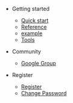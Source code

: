 <!-- _navbar.md -->

* Getting started

  * [Quick start](quickstart.md)
  * [Reference](language.md)
  * [example](example.md)
  * [Tools](tools.md)

* Community

  * [Google Group](https://groups.google.com/u/2/g/bustake)


* Register 
  * [Register](quickstart.md#registration-and-changging-password)
  * [Change Password](quickstart.md#registration)

